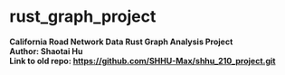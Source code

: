 # rust_graph_project
__California Road Network Data Rust Graph Analysis Project__ <br>
__Author: Shaotai Hu__ <br>
__Link to old repo: https://github.com/SHHU-Max/shhu_210_project.git__
